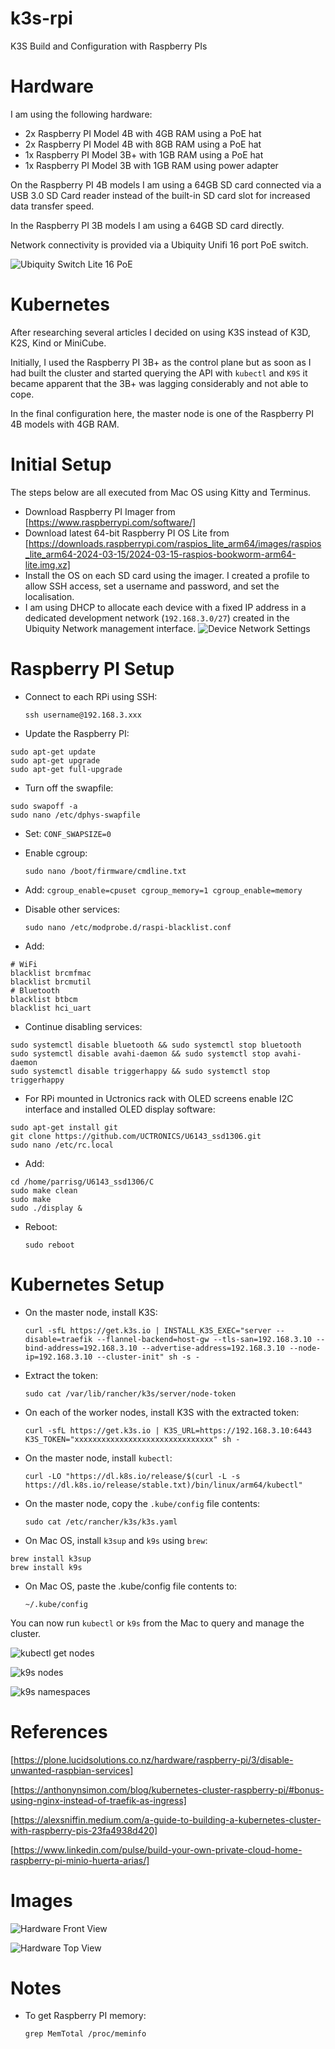 # k3s-rpi

K3S Build and Configuration with Raspberry PIs

# Hardware

I am using the following hardware:

- 2x Raspberry PI Model 4B with 4GB RAM using a PoE hat
- 2x Raspberry PI Model 4B with 8GB RAM using a PoE hat
- 1x Raspberry PI Model 3B+ with 1GB RAM using a PoE hat
- 1x Raspberry PI Model 3B with 1GB RAM using power adapter

On the Raspberry PI 4B models I am using a 64GB SD card connected via a USB 3.0 SD Card reader instead of the built-in SD card slot for increased data transfer speed.

In the Raspberry PI 3B models I am using a 64GB SD card directly.

Network connectivity is provided via a Ubiquity Unifi 16 port PoE switch.

![Ubiquity Switch Lite 16 PoE](./images/unifi-switch.png)

# Kubernetes

After researching several articles I decided on using K3S instead of K3D, K2S, Kind or MiniCube.

Initially, I used the Raspberry PI 3B+ as the control plane but as soon as I had built the cluster and started querying the API with `kubectl` and `K9S` it became apparent that the 3B+ was lagging considerably and not able to cope.

In the final configuration here, the master node is one of the Raspberry PI 4B models with 4GB RAM.

# Initial Setup

The steps below are all executed from Mac OS using Kitty and Terminus.

- Download Raspberry PI Imager from [https://www.raspberrypi.com/software/]
- Download latest 64-bit Raspberry PI OS Lite from [https://downloads.raspberrypi.com/raspios_lite_arm64/images/raspios_lite_arm64-2024-03-15/2024-03-15-raspios-bookworm-arm64-lite.img.xz]
- Install the OS on each SD card using the imager. I created a profile to allow SSH access, set a username and password, and set the localisation.
- I am using DHCP to allocate each device with a fixed IP address in a dedicated development network (`192.168.3.0/27`) created in the Ubiquity Network management interface.
  ![Device Network Settings](./images/unifi-nodes.png)

# Raspberry PI Setup

- Connect to each RPi using SSH:

  `ssh username@192.168.3.xxx`

- Update the Raspberry PI:

```
sudo apt-get update
sudo apt-get upgrade
sudo apt-get full-upgrade
```

- Turn off the swapfile:

```
sudo swapoff -a
sudo nano /etc/dphys-swapfile
```

- Set: `CONF_SWAPSIZE=0`

- Enable cgroup:

  `sudo nano /boot/firmware/cmdline.txt`

- Add: `cgroup_enable=cpuset cgroup_memory=1 cgroup_enable=memory`

- Disable other services:

  `sudo nano /etc/modprobe.d/raspi-blacklist.conf`

- Add:

```
# WiFi
blacklist brcmfmac
blacklist brcmutil
# Bluetooth
blacklist btbcm
blacklist hci_uart
```

- Continue disabling services:

```
sudo systemctl disable bluetooth && sudo systemctl stop bluetooth
sudo systemctl disable avahi-daemon && sudo systemctl stop avahi-daemon
sudo systemctl disable triggerhappy && sudo systemctl stop triggerhappy
```

- For RPi mounted in Uctronics rack with OLED screens enable I2C interface and installed OLED display software:

```
sudo apt-get install git
git clone https://github.com/UCTRONICS/U6143_ssd1306.git
sudo nano /etc/rc.local
```

- Add:

```
cd /home/parrisg/U6143_ssd1306/C
sudo make clean
sudo make
sudo ./display &
```

- Reboot:

  `sudo reboot`

# Kubernetes Setup

- On the master node, install K3S:

  `curl -sfL https://get.k3s.io | INSTALL_K3S_EXEC="server --disable=traefik --flannel-backend=host-gw --tls-san=192.168.3.10 --bind-address=192.168.3.10 --advertise-address=192.168.3.10 --node-ip=192.168.3.10 --cluster-init" sh -s -`

- Extract the token:

  `sudo cat /var/lib/rancher/k3s/server/node-token`

- On each of the worker nodes, install K3S with the extracted token:

  `curl -sfL https://get.k3s.io | K3S_URL=https://192.168.3.10:6443 K3S_TOKEN="xxxxxxxxxxxxxxxxxxxxxxxxxxxxxxx" sh -`

- On the master node, install `kubectl`:

  `curl -LO "https://dl.k8s.io/release/$(curl -L -s https://dl.k8s.io/release/stable.txt)/bin/linux/arm64/kubectl"`

- On the master node, copy the `.kube/config` file contents:

  `sudo cat /etc/rancher/k3s/k3s.yaml`

- On Mac OS, install `k3sup` and `k9s` using `brew`:

```
brew install k3sup
brew install k9s
```

- On Mac OS, paste the .kube/config file contents to:

  `~/.kube/config`

You can now run `kubectl` or `k9s` from the Mac to query and manage the cluster.

![kubectl get nodes](./images/kubectl-nodes.png)

![k9s nodes](./images/k9s-namespace.png)

![k9s namespaces](./images/k9s-nodes.png)

# References

[https://plone.lucidsolutions.co.nz/hardware/raspberry-pi/3/disable-unwanted-raspbian-services]

[https://anthonynsimon.com/blog/kubernetes-cluster-raspberry-pi/#bonus-using-nginx-instead-of-traefik-as-ingress]

[https://alexsniffin.medium.com/a-guide-to-building-a-kubernetes-cluster-with-raspberry-pis-23fa4938d420]

[https://www.linkedin.com/pulse/build-your-own-private-cloud-home-raspberry-pi-minio-huerta-arias/]

# Images

![Hardware Front View](./images/rack-front.png)

![Hardware Top View](./images/rack-top.png)

# Notes

- To get Raspberry PI memory:

  `grep MemTotal /proc/meminfo`
